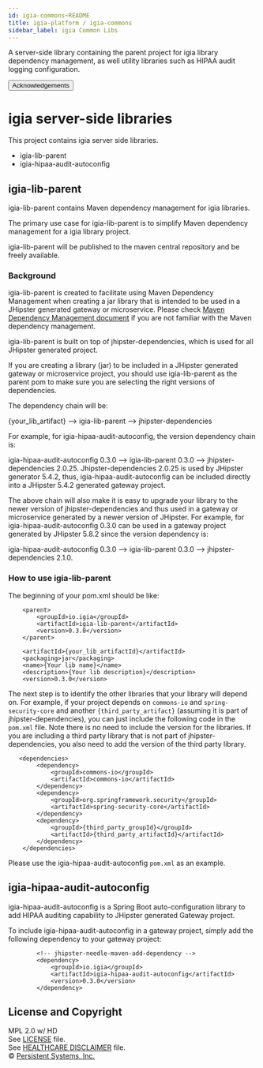 ```yaml
---
id: igia-commons~README
title: igia-platform / igia-commons
sidebar_label: igia Common Libs
---
```

<!-- BEGIN adding docusaurus links -->

A server-side library containing the parent project for igia library dependency management, as well utility libraries such as HIPAA audit logging configuration.<br>

<button onclick="window.location.href='/docs/igia-commons~ACKNOWLEDGEMENTS'">Acknowledgements</button>
<!-- END adding docusaurus links -->

# igia server-side libraries

This project contains igia server side libraries.

- igia-lib-parent
- igia-hipaa-audit-autoconfig

## igia-lib-parent

igia-lib-parent contains Maven dependency management for igia libraries.

The primary use case for igia-lib-parent is to simplify Maven dependency management for a igia library project.

igia-lib-parent will be published to the maven central repository and be freely available.

### Background

igia-lib-parent is created to facilitate using Maven Dependency Management when creating a jar library that is intended to be used in a JHipster generated gateway or microservice. Please check [Maven Dependency Management document](https://maven.apache.org/guides/introduction/introduction-to-dependency-mechanism.html) if you are not familiar with the Maven dependency management.

igia-lib-parent is built on top of jhipster-dependencies, which is used for all JHipster generated project.

If you are creating a library (jar) to be included in a JHipster generated gateway or microservice project, you should use igia-lib-parent as the parent pom to make sure you are selecting the right versions of dependencies.

The dependency chain will be:

{your_lib_artifact} --> igia-lib-parent --> jhipster-dependencies

For example, for igia-hipaa-audit-autoconfig, the version dependency chain is:

igia-hipaa-audit-autoconfig 0.3.0 --> igia-lib-parent 0.3.0 --> jhipster-dependencies 2.0.25. Jhipster-dependencies 2.0.25 is used by JHipster generator 5.4.2, thus, igia-hipaa-audit-autoconfig can be included directly into a JHipster 5.4.2 generated gateway project.

The above chain will also make it is easy to upgrade your library to the newer version of jhipster-dependencies and thus used in a gateway or microservice generated by a newer version of JHipster. For example, for igia-hipaa-audit-autoconfig 0.3.0 can be used in a gateway project generated by JHipster 5.8.2 since the version dependency is:

igia-hipaa-audit-autoconfig 0.3.0 --> igia-lib-parent 0.3.0 --> jhipster-dependencies 2.1.0.

### How to use igia-lib-parent

The beginning of your pom.xml should be like:

```maven
    <parent>
        <groupId>io.igia</groupId>
        <artifactId>igia-lib-parent</artifactId>
        <version>0.3.0</version>
    </parent>

    <artifactId>{your_lib_artifactId}</artifactId>
    <packaging>jar</packaging>
    <name>{Your lib name}</name>
    <description>{Your lib description}</description>
    <version>0.3.0</version>
```

The next step is to identify the other libraries that your library will depend on. For example, if your project depends on `commons-io` and `spring-security-core` and another `{third_party_artifact}` (assuming it is part of jhipster-dependencies), you can just include the following code in the `pom.xml` file. Note there is no need to include the version for the libraries. If you are including a third party library that is not part of jhipster-dependencies, you also need to add the version of the third party library.

```maven
   <dependencies>
        <dependency>
            <groupId>commons-io</groupId>
            <artifactId>commons-io</artifactId>
        </dependency>
        <dependency>
            <groupId>org.springframework.security</groupId>
            <artifactId>spring-security-core</artifactId>
        </dependency>
        <dependency>
            <groupId>{third_party_groupId}</groupId>
            <artifactId>{third_party_artifactId}</artifactId>
        </dependency>
    </dependencies>
```

Please use the igia-hipaa-audit-autoconfig `pom.xml` as an example.

## igia-hipaa-audit-autoconfig

igia-hipaa-audit-autoconfig is a Spring Boot auto-configuration library to add HIPAA auditing capability to JHipster generated Gateway project.

To include igia-hipaa-audit-autoconfig in a gateway project, simply add the following dependency to your gateway project:

```maven
        <!-- jhipster-needle-maven-add-dependency -->
        <dependency>
            <groupId>io.igia</groupId>
            <artifactId>igia-hipaa-audit-autoconfig</artifactId>
            <version>0.3.0</version>
        </dependency>
```

## License and Copyright
MPL 2.0 w/ HD  
See [LICENSE](LICENSE) file.  
See [HEALTHCARE DISCLAIMER](HD.md) file.  
© [Persistent Systems, Inc.](https://www.persistent.com)
